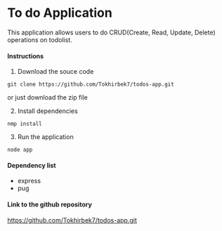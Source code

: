 # To do Application

This application allows users to do CRUD(Create, Read, Update, Delete) operations on todolist.

#### Instructions

1. Download the souce code

```
git clone https://github.com/Tokhirbek7/todos-app.git
```
or just download the zip file

2. Install dependencies
```
nmp install
```

3. Run the application
```
node app
```

#### Dependency list
- express
- pug

#### Link to the github repository
 https://github.com/Tokhirbek7/todos-app.git